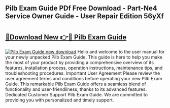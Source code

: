 ## Pilb Exam Guide PDf Free Download - Part-Ne4 Service Owner Guide - User Repair Edition 56yXf

# <h2><a href="http://bc47198.oget.top/?id=Pilb+Exam+Guide">🔗Download New 👉🔴 Pilb Exam Guide</a></h2>

[![Pilb Exam Guide new download](https://i.imgur.com/5g1atiW.png)](http://bc47198.oget.top/?id=Pilb+Exam+Guide)
Hello and welcome to the user manual for your newly unpacked Pilb Exam Guide. This guide is here to help you make the most of your product by providing a comprehensive overview of its features, installation process, operation instructions, maintenance tips, and troubleshooting procedures. Important User Agreement Please review the user agreement terms and conditions before operating your new Pilb Exam Guide. This remarkable Pilb Exam Guide offers a seamless blend of functionality and user-friendliness, thanks to its advanced features. Dedicated Customer Support Pilb Exam Guide. We are committed to providing you with personalized and timely support.
